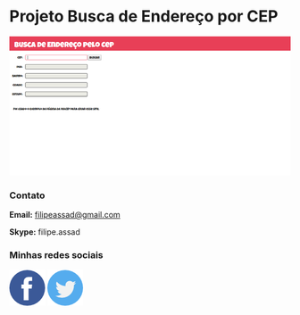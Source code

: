 # Projeto Busca de Endereço por CEP

![index](https://github.com/filipeassad/buscaendereco/blob/master/img/buscaEndereco.PNG)

### Contato

**Email:** filipeassad@gmail.com

**Skype:** filipe.assad

### Minhas redes sociais

[![Face](https://github.com/filipeassad/portifolio/blob/master/Imagens/facebook.png)](https://www.facebook.com/filipe.assad "Perfil do Facebook") [![Twitter](https://github.com/filipeassad/portifolio/blob/master/Imagens/twitter.png)](https://twitter.com/lipeassad "Perfil do Twitter")
